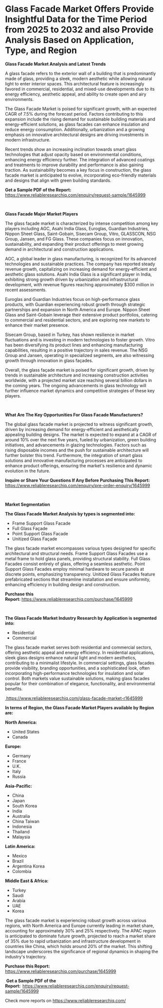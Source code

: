 <p><h1>Glass Facade Market Offers Provide Insightful Data for the Time Period from 2025 to 2032 and also Provide Analysis Based on Application, Type, and Region</h1></p><p><strong>Glass Facade Market Analysis and Latest Trends</strong></p>
<p><p>A glass facade refers to the exterior wall of a building that is predominantly made of glass, providing a sleek, modern aesthetic while allowing natural light to enter interior spaces. This architectural feature is increasingly favored in commercial, residential, and mixed-use developments due to its energy efficiency, aesthetic appeal, and ability to create open and airy environments.</p><p>The Glass Facade Market is poised for significant growth, with an expected CAGR of 7.5% during the forecast period. Factors contributing to this expansion include the rising demand for sustainable building materials and energy-efficient solutions, as glass facades can enhance insulation and reduce energy consumption. Additionally, urbanization and a growing emphasis on innovative architectural designs are driving investments in modern infrastructure.</p><p>Recent trends show an increasing inclination towards smart glass technologies that adjust opacity based on environmental conditions, enhancing energy efficiency further. The integration of advanced coatings and treatments to improve durability and performance is also gaining traction. As sustainability becomes a key focus in construction, the glass facade market is anticipated to evolve, incorporating eco-friendly materials and designs that align with green building standards.</p></p>
<p><strong>Get a Sample PDF of the Report:&nbsp;</strong> <a href="https://www.reliableresearchiq.com/enquiry/request-sample/1645999?utm_campaign=1140&utm_medium=2&utm_source=Github&utm_content=ia&utm_term=30012025&utm_id=glass-facade">https://www.reliableresearchiq.com/enquiry/request-sample/1645999</a></p>
<p>&nbsp;</p>
<p><strong>Glass Facade Major Market Players</strong></p>
<p><p>The glass façade market is characterized by intense competition among key players including AGC, Asahi India Glass, Euroglas, Guardian Industries, Nippon Sheet Glass, Saint-Gobain, Sisecam Group, Vitro, GLASSCON, NSG Group, Jansen, and FG Glass. These companies focus on innovation, sustainability, and expanding their product offerings to meet growing demand in architectural and construction applications.</p><p>AGC, a global leader in glass manufacturing, is recognized for its advanced technologies and sustainable practices. The company has reported steady revenue growth, capitalizing on increasing demand for energy-efficient and aesthetic glass solutions. Asahi India Glass is a significant player in India, exhibiting strong growth driven by urbanization and infrastructural development, with revenue figures reaching approximately $300 million in recent assessments.</p><p>Euroglas and Guardian Industries focus on high-performance glass products, with Guardian experiencing robust growth through strategic partnerships and expansion in North America and Europe. Nippon Sheet Glass and Saint-Gobain leverage their extensive product portfolios, catering to commercial and residential sectors, and are exploring new markets to enhance their market presence.</p><p>Sisecam Group, based in Turkey, has shown resilience in market fluctuations and is investing in modern technologies to foster growth. Vitro has been diversifying its product lines and enhancing manufacturing capabilities, resulting in a positive trajectory in sales revenue. The NSG Group and Jansen, operating in specialized segments, are also witnessing growth through innovation in glass façades.</p><p>Overall, the glass façade market is poised for significant growth, driven by trends in sustainable architecture and increasing construction activities worldwide, with a projected market size reaching several billion dollars in the coming years. The ongoing advancements in glass technology will further influence market dynamics and competitive strategies of these key players.</p></p>
<p>&nbsp;</p>
<p><strong>What Are The Key Opportunities For Glass Facade Manufacturers?</strong></p>
<p><p>The global glass facade market is projected to witness significant growth, driven by increasing demand for energy-efficient and aesthetically appealing building designs. The market is expected to expand at a CAGR of around 10% over the next five years, fueled by urbanization, green building initiatives, and advancements in glazing technologies. Factors such as rising disposable incomes and the push for sustainable architecture will further bolster this trend. Furthermore, the integration of smart glass solutions and innovative manufacturing processes are anticipated to enhance product offerings, ensuring the market's resilience and dynamic evolution in the future.</p></p>
<p><strong>Inquire or Share Your Questions If Any Before Purchasing This Report:</strong> <a href="https://www.reliableresearchiq.com/enquiry/pre-order-enquiry/1645999?utm_campaign=1140&utm_medium=2&utm_source=Github&utm_content=ia&utm_term=30012025&utm_id=glass-facade">https://www.reliableresearchiq.com/enquiry/pre-order-enquiry/1645999</a></p>
<p>&nbsp;</p>
<p><strong>Market Segmentation</strong></p>
<p><strong>The Glass Facade Market Analysis by types is segmented into:</strong></p>
<p><ul><li>Frame Support Glass Facade</li><li>Full Glass Façade</li><li>Point Support Glass Facade</li><li>Unitized Glass Façade</li></ul></p>
<p><p>The glass facade market encompasses various types designed for specific architectural and structural needs. Frame Support Glass Facades use a metal frame to hold glass panels, providing structural stability. Full Glass Facades consist entirely of glass, offering a seamless aesthetic. Point Support Glass Facades employ minimal hardware to secure panels at discrete points, emphasizing transparency. Unitized Glass Facades feature prefabricated sections that streamline installation and ensure uniformity, enhancing efficiency in building design and construction.</p></p>
<p><strong>Purchase this Report:&nbsp;</strong><a href="https://www.reliableresearchiq.com/purchase/1645999?utm_campaign=1140&utm_medium=2&utm_source=Github&utm_content=ia&utm_term=30012025&utm_id=glass-facade">https://www.reliableresearchiq.com/purchase/1645999</a></p>
<p>&nbsp;</p>
<p><strong>The Glass Facade Market Industry Research by Application is segmented into:</strong></p>
<p><ul><li>Residential</li><li>Commercial</li></ul></p>
<p><p>The glass facade market serves both residential and commercial sectors, offering aesthetic appeal and energy efficiency. In residential applications, sleek glass designs enhance natural light and modern aesthetics, contributing to a minimalist lifestyle. In commercial settings, glass facades provide visibility, branding opportunities, and a sophisticated look, often incorporating high-performance technologies for insulation and solar control. Both markets value sustainable solutions, making glass facades popular for their combination of elegance, functionality, and environmental benefits.</p></p>
<p><a href="https://www.reliableresearchiq.com/glass-facade-market-r1645999?utm_campaign=1140&utm_medium=2&utm_source=Github&utm_content=ia&utm_term=30012025&utm_id=glass-facade">&nbsp;https://www.reliableresearchiq.com/glass-facade-market-r1645999</a></p>
<p><strong>In terms of Region, the Glass Facade Market Players available by Region are:</strong></p>
<p>
    <p> <strong> North America: </strong>
        <ul>
            <li>United States</li>
            <li>Canada</li>
        </ul>
        </p> 
    <p> <strong> Europe: </strong>
        <ul>
            <li>Germany</li>
            <li>France</li>
            <li>U.K.</li>
            <li>Italy</li>
            <li>Russia</li>
        </ul>
        </p> 
    <p> <strong> Asia-Pacific: </strong>
        <ul>
            <li>China</li>
            <li>Japan</li>
            <li>South Korea</li>
            <li>India</li>
            <li>Australia</li>
            <li>China Taiwan</li>
            <li>Indonesia</li>
            <li>Thailand</li>
            <li>Malaysia</li>
        </ul>
        </p> 
    <p> <strong> Latin America: </strong>
        <ul>
            <li>Mexico</li>
            <li>Brazil</li>
            <li>Argentina Korea</li>
            <li>Colombia</li>
        </ul>
        </p> 
    <p> <strong> Middle East & Africa: </strong>
        <ul>
            <li>Turkey</li>
            <li>Saudi</li>
            <li>Arabia</li>
            <li>UAE</li>
            <li>Korea</li>
        </ul>
    </p>
    </p>
<p><p>The glass facade market is experiencing robust growth across various regions, with North America and Europe currently leading in market share, accounting for approximately 30% and 25% respectively. The APAC region is anticipated to dominate future growth, projected to reach a market share of 35% due to rapid urbanization and infrastructure development in countries like China, which holds around 20% of the market. This shifting landscape underscores the significance of regional dynamics in shaping the industry's trajectory.</p></p>
<p><strong>Purchase this Report: </strong><a href="https://www.reliableresearchiq.com/purchase/1645999?utm_campaign=1140&utm_medium=2&utm_source=Github&utm_content=ia&utm_term=30012025&utm_id=glass-facade">https://www.reliableresearchiq.com/purchase/1645999</a></p>
<p>&nbsp;<strong>Get a Sample PDF of the Report:&nbsp;&nbsp;</strong><a href="https://www.reliableresearchiq.com/enquiry/request-sample/1645999?utm_campaign=1140&utm_medium=2&utm_source=Github&utm_content=ia&utm_term=30012025&utm_id=glass-facade">https://www.reliableresearchiq.com/enquiry/request-sample/1645999</a></p>
<p><strong></strong></p>
<p>Check more reports on <a href="https://www.reliableresearchiq.com/?utm_campaign=1140&utm_medium=2&utm_source=Github&utm_content=ia&utm_term=30012025&utm_id=glass-facade">https://www.reliableresearchiq.com/</a></p>